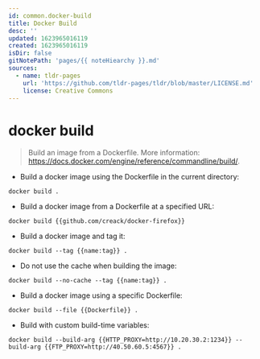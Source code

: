 ```yaml
---
id: common.docker-build
title: Docker Build
desc: ''
updated: 1623965016119
created: 1623965016119
isDir: false
gitNotePath: 'pages/{{ noteHiearchy }}.md'
sources:
  - name: tldr-pages
    url: 'https://github.com/tldr-pages/tldr/blob/master/LICENSE.md'
    license: Creative Commons
---
```

# docker build

> Build an image from a Dockerfile.
> More information: <https://docs.docker.com/engine/reference/commandline/build/>.

- Build a docker image using the Dockerfile in the current directory:

`docker build .`

- Build a docker image from a Dockerfile at a specified URL:

`docker build {{github.com/creack/docker-firefox}}`

- Build a docker image and tag it:

`docker build --tag {{name:tag}} .`

- Do not use the cache when building the image:

`docker build --no-cache --tag {{name:tag}} .`

- Build a docker image using a specific Dockerfile:

`docker build --file {{Dockerfile}} .`

- Build with custom build-time variables:

`docker build --build-arg {{HTTP_PROXY=http://10.20.30.2:1234}} --build-arg {{FTP_PROXY=http://40.50.60.5:4567}} .`


